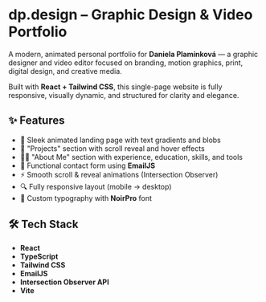 # dp.design – Graphic Design & Video Portfolio

A modern, animated personal portfolio for **Daniela Plamínková** — a graphic designer and video editor focused on branding, motion graphics, print, digital design, and creative media.

Built with **React + Tailwind CSS**, this single-page website is fully responsive, visually dynamic, and structured for clarity and elegance.

## ✨ Features

- 🎨 Sleek animated landing page with text gradients and blobs  
- 🎥 "Projects" section with scroll reveal and hover effects  
- 👩‍💻 "About Me" section with experience, education, skills, and tools  
- 📩 Functional contact form using **EmailJS**  
- ⚡ Smooth scroll & reveal animations (Intersection Observer)  
- 🔍 Fully responsive layout (mobile → desktop)  
- 💎 Custom typography with **NoirPro** font  

## 🛠️ Tech Stack

- **React**
- **TypeScript**
- **Tailwind CSS**
- **EmailJS**
- **Intersection Observer API**
- **Vite**
